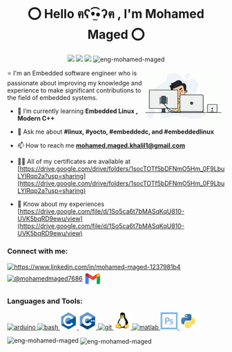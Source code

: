 <h1 align="center">⭕ Hello  ฅʕ•̫͡•ʔฅ  , I'm Mohamed Maged ⭕</h1>
<p align="center">
    <a href="https://github.com/Eng-Mohamed-Maged"><img src="https://hits.seeyoufarm.com/api/count/incr/badge.svg?url=https%3A%2F%2Fgithub.com%2F{Eng-Mohamed-Maged}1212%2Fhit-counter"/></a>
    <a href="https://www.linkedin.com/in/mohamed-maged-1237981b4/"><img src="https://img.shields.io/badge/linkedin-%230177B5?style=flat&logo=linkedin&logoColor=white"/></a>
    <a href="https://www.youtube.com/channel/UCqFdD_fUftFl9dtfEshGGYg"><img src="https://img.shields.io/badge/youtube-%23FF0000?style=flat&logo=youtube&logoColor=white"/></a>
    <a > <img src="https://komarev.com/ghpvc/?username=eng-mohamed-maged&label=Profile%20views&color=0e75b6&style=flat" alt="eng-mohamed-maged" /> </a>

  </p>
  
  <img src="https://github.com/Eng-Mohamed-Maged/Eng-Mohamed-Maged/blob/main/gifs/6.gif" align="right" width="38%"/>

⭐ I'm an Embedded software engineer who is passionate about improving my knowledge and experience to make significant contributions to the field of embedded systems.

- 🌱 I’m currently learning **Embedded Linux , Modern C++**

- 💬 Ask me about **#linux, #yocto, #embeddedc, and #embeddedlinux**

- 📫 How to reach me **mohamed.maged.khalil1@gmail.com**

- 👨‍💻 All of my certificates are available at [https://drive.google.com/drive/folders/1socTOTf5bDFNmO5Hm_0F9LbuLYIRqp2a?usp=sharing](https://drive.google.com/drive/folders/1socTOTf5bDFNmO5Hm_0F9LbuLYIRqp2a?usp=sharing)


- 📄 Know about my experiences [https://drive.google.com/file/d/1So5ca6t7bMASqKqU810-UVK5bqRD9ewu/view](https://drive.google.com/file/d/1So5ca6t7bMASqKqU810-UVK5bqRD9ewu/view)

<h3 align="left">Connect with me:</h3>
<p align="left">
<a href="https://www.linkedin.com/in/mohamed-maged-1237981b4" target="blank"><img align="center" src="https://raw.githubusercontent.com/rahuldkjain/github-profile-readme-generator/master/src/images/icons/Social/linked-in-alt.svg" alt="https://www.linkedin.com/in/mohamed-maged-1237981b4" height="30" width="40" /></a>
<a href="https://www.youtube.com/channel/UCqFdD_fUftFl9dtfEshGGYg" target="blank"><img align="center" src="https://raw.githubusercontent.com/rahuldkjain/github-profile-readme-generator/master/src/images/icons/Social/youtube.svg" alt="@mohamedmaged7686" height="35" width="40" /></a>
<a href="https://mail.google.com/mail/?view=cm&fs=1&to=mohamed.maged.khalil1@gmail.com" target="blank"><img align="center" src="https://github.com/Eng-Mohamed-Maged/Eng-Mohamed-Maged/blob/main/gmail.svg" height="38" width="40" /></a>
</p>

<h3 align="left">Languages and Tools:</h3>
<p align="left"> <a href="https://www.arduino.cc/" target="_blank" rel="noreferrer"> <img src="https://cdn.worldvectorlogo.com/logos/arduino-1.svg" alt="arduino" width="40" height="40"/> </a> <a href="https://www.gnu.org/software/bash/" target="_blank" rel="noreferrer"> <img src="https://www.vectorlogo.zone/logos/gnu_bash/gnu_bash-icon.svg" alt="bash" width="40" height="40"/> </a> <a href="https://www.cprogramming.com/" target="_blank" rel="noreferrer"> <img src="https://raw.githubusercontent.com/devicons/devicon/master/icons/c/c-original.svg" alt="c" width="40" height="40"/> </a> <a href="https://www.w3schools.com/cpp/" target="_blank" rel="noreferrer"> <img src="https://raw.githubusercontent.com/devicons/devicon/master/icons/cplusplus/cplusplus-original.svg" alt="cplusplus" width="40" height="40"/> </a> <a href="https://git-scm.com/" target="_blank" rel="noreferrer"> <img src="https://www.vectorlogo.zone/logos/git-scm/git-scm-icon.svg" alt="git" width="40" height="40"/> </a> <a href="https://www.linux.org/" target="_blank" rel="noreferrer"> <img src="https://raw.githubusercontent.com/devicons/devicon/master/icons/linux/linux-original.svg" alt="linux" width="40" height="40"/> </a> <a href="https://www.mathworks.com/" target="_blank" rel="noreferrer"> <img src="https://upload.wikimedia.org/wikipedia/commons/2/21/Matlab_Logo.png" alt="matlab" width="40" height="40"/> </a> <a href="https://www.photoshop.com/en" target="_blank" rel="noreferrer"> <img src="https://raw.githubusercontent.com/devicons/devicon/master/icons/photoshop/photoshop-line.svg" alt="photoshop" width="40" height="40"/> </a> <a href="https://www.python.org" target="_blank" rel="noreferrer"> <img src="https://raw.githubusercontent.com/devicons/devicon/master/icons/python/python-original.svg" alt="python" width="40" height="40"/> </a> </p>

<p><img align="left" src="https://github-readme-stats.vercel.app/api/top-langs?username=eng-mohamed-maged&show_icons=true&locale=en&layout=compact" alt="eng-mohamed-maged" /></p>


<p>&nbsp;<img align="center" src="https://github-readme-streak-stats.herokuapp.com/?user=eng-mohamed-maged&" alt="eng-mohamed-maged" /></p>



